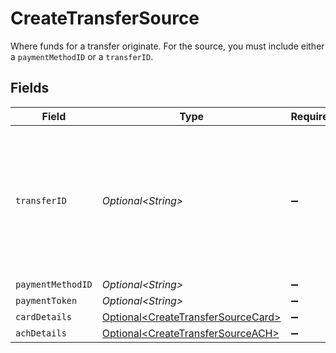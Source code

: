 # CreateTransferSource

Where funds for a transfer originate. For the source, you must include either a `paymentMethodID` or a `transferID`.


## Fields

| Field                                                                                                                                                                  | Type                                                                                                                                                                   | Required                                                                                                                                                               | Description                                                                                                                                                            |
| ---------------------------------------------------------------------------------------------------------------------------------------------------------------------- | ---------------------------------------------------------------------------------------------------------------------------------------------------------------------- | ---------------------------------------------------------------------------------------------------------------------------------------------------------------------- | ---------------------------------------------------------------------------------------------------------------------------------------------------------------------- |
| `transferID`                                                                                                                                                           | *Optional\<String>*                                                                                                                                                    | :heavy_minus_sign:                                                                                                                                                     | A `transferID` is used to create a [transfer group](https://docs.moov.io/guides/money-movement/transfer-groups/),<br/>associating the new transfer with a parent transfer. |
| `paymentMethodID`                                                                                                                                                      | *Optional\<String>*                                                                                                                                                    | :heavy_minus_sign:                                                                                                                                                     | N/A                                                                                                                                                                    |
| `paymentToken`                                                                                                                                                         | *Optional\<String>*                                                                                                                                                    | :heavy_minus_sign:                                                                                                                                                     | N/A                                                                                                                                                                    |
| `cardDetails`                                                                                                                                                          | [Optional\<CreateTransferSourceCard>](../../models/components/CreateTransferSourceCard.md)                                                                             | :heavy_minus_sign:                                                                                                                                                     | N/A                                                                                                                                                                    |
| `achDetails`                                                                                                                                                           | [Optional\<CreateTransferSourceACH>](../../models/components/CreateTransferSourceACH.md)                                                                               | :heavy_minus_sign:                                                                                                                                                     | N/A                                                                                                                                                                    |